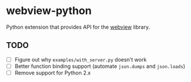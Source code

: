 # webview-python

Python extension that provides API for the [webview](https://github.com/webview/webview) library.


## TODO

- [ ] Figure out why `examples/with_server.py` doesn't work
- [ ] Better function binding support (automate `json.dumps` and `json.loads`)
- [ ] Remove support for Python 2.x
